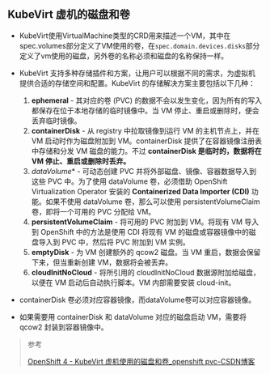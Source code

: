 

## KubeVirt 虚机的磁盘和卷

- KubeVirt使用VirtualMachine类型的CRD用来描述一个VM，其中在spec.volumes部分定义了VM使用的卷，在`spec.domain.devices.disks`部分定义了vm使用的磁盘，另外卷的名称必须和磁盘的名称保持一样。
- KubeVirt 支持多种存储插件和方案，让用户可以根据不同的需求，为虚拟机提供合适的存储空间和配置。KubeVirt 的存储解决方案主要包括以下几种：
  1. **ephemeral** - 其对应的卷 (PVC) 的数据不会以发生变化，因为所有的写入都保存在位于本地存储的临时镜像中。当 VM 停止、重启或删除时，便会丢弃临时镜像。
  1. **containerDisk** - 从 registry 中拉取镜像到运行 VM 的主机节点上，并在 VM 启动时作为磁盘附加到 VM。containerDisk 提供了在容器镜像注册表中存储和分发 VM 磁盘的能力。不过 **containerDisk 是临时的，数据将在 VM 停止、重启或删除时丢弃。**
  1. *dataVolume** - 可动态创建 PVC 并将外部磁盘、镜像、容器数据导入到这些 PVC 中。为了使用 dataVolume 卷，必须借助 OpenShift Virtualization Operator 安装的 **Containerized Data Importer (CDI)** 功能。如果不使用 dataVolume 卷，那么可以使用 persistentVolumeClaim 卷，即将一个可用的 PVC 分配给 VM。
  1. **persistentVolumeClaim** - 将可用的 PVC 附加到 VM。将现有 VM 导入到 OpenShift 中的方法是使用 CDI 将现有 VM 的磁盘或容器镜像中的磁盘导入到 PVC 中，然后将 PVC 附加到 VM 实例。
  1. **emptyDisk** - 为 VM 创建额外的 qcow2 磁盘。当 VM 重启，数据会保留下来，但当重新创建 VM，数据将会被丢弃。
  1. **cloudInitNoCloud** - 将所引用的 cloudInitNoCloud 数据源附加给磁盘，以便在 VM 启动后自动执行脚本。VM 内部需要安装 cloud-init。

- containerDisk 卷必须对应容器镜像，而dataVolume卷可以对应容器镜像。
- 如果需要用 containerDisk 和 dataVolume 对应的磁盘启动 VM，需要将 qcow2 封装到容器镜像中。



> 参考
>
> [OpenShift 4 - KubeVirt 虚机使用的磁盘和卷_openshift pvc-CSDN博客](https://blog.csdn.net/weixin_43902588/article/details/129966887)
